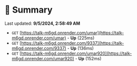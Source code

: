 # 📖 Summary
Last updated: **9/5/2024, 2:58:49 AM**

- `GET` [https://talk-m6gd.onrender.com/umar](https://talk-m6gd.onrender.com/umar) - **Up** (225ms)
- `GET` [https://talk-m6gd.onrender.com/9337](https://talk-m6gd.onrender.com/9337) - **Up** (136ms)
- `GET` [https://talk-m6gd.onrender.com/umar920](https://talk-m6gd.onrender.com/umar920) - **Up** (152ms)
